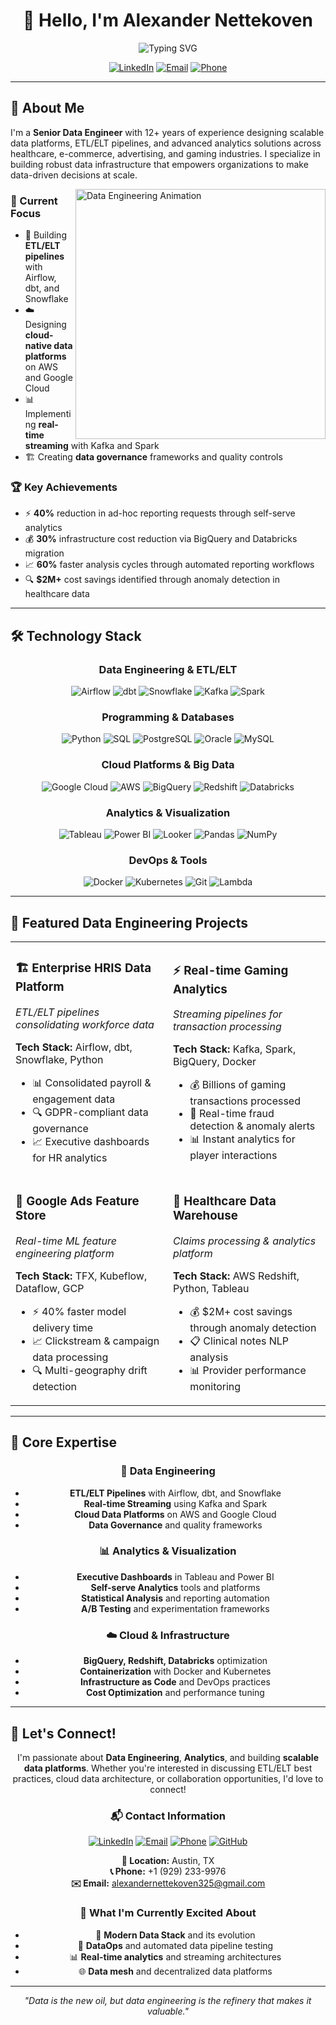 <div align="center">
  
# 👋 Hello, I'm Alexander Nettekoven

<img src="https://readme-typing-svg.herokuapp.com?font=Fira+Code&size=22&duration=3000&pause=1000&color=2F81F7&center=true&vCenter=true&multiline=true&width=600&height=100&lines=Senior+Data+Engineer;ETL+%7C+Data+Pipelines+%7C+Cloud+Platforms;Building+Scalable+Data+Solutions" alt="Typing SVG" />

[![LinkedIn](https://img.shields.io/badge/-LinkedIn-0A66C2?style=for-the-badge&logo=linkedin&logoColor=white)](https://www.linkedin.com/in/alex-nettekoven)
[![Email](https://img.shields.io/badge/-Email-EA4335?style=for-the-badge&logo=gmail&logoColor=white)](mailto:alexandernettekoven325@gmail.com)
[![Phone](https://img.shields.io/badge/-Phone-25D366?style=for-the-badge&logo=whatsapp&logoColor=white)](tel:+19292339976)

---

</div>

## 🚀 About Me

I'm a **Senior Data Engineer** with 12+ years of experience designing scalable data platforms, ETL/ELT pipelines, and advanced analytics solutions across healthcare, e-commerce, advertising, and gaming industries. I specialize in building robust data infrastructure that empowers organizations to make data-driven decisions at scale.

<img align="right" alt="Data Engineering Animation" width="400" src="https://raw.githubusercontent.com/devSouvik/devSouvik/master/gif4.gif">

### 🎯 Current Focus
- 🔧 Building **ETL/ELT pipelines** with Airflow, dbt, and Snowflake
- ☁️ Designing **cloud-native data platforms** on AWS and Google Cloud
- 📊 Implementing **real-time streaming** with Kafka and Spark
- 🏗️ Creating **data governance** frameworks and quality controls

### 🏆 Key Achievements
- ⚡ **40%** reduction in ad-hoc reporting requests through self-serve analytics
- 💰 **30%** infrastructure cost reduction via BigQuery and Databricks migration
- 📈 **60%** faster analysis cycles through automated reporting workflows
- 🔍 **$2M+** cost savings identified through anomaly detection in healthcare data

---

## 🛠️ Technology Stack

<div align="center">

### Data Engineering & ETL/ELT
![Airflow](https://img.shields.io/badge/-Apache%20Airflow-017CEE?style=for-the-badge&logo=apache-airflow&logoColor=white)
![dbt](https://img.shields.io/badge/-dbt-FF694B?style=for-the-badge&logo=dbt&logoColor=white)
![Snowflake](https://img.shields.io/badge/-Snowflake-29B5E8?style=for-the-badge&logo=snowflake&logoColor=white)
![Kafka](https://img.shields.io/badge/-Apache%20Kafka-231F20?style=for-the-badge&logo=apache-kafka&logoColor=white)
![Spark](https://img.shields.io/badge/-Apache%20Spark-E25A1C?style=for-the-badge&logo=apache-spark&logoColor=white)

### Programming & Databases
![Python](https://img.shields.io/badge/-Python-3776AB?style=for-the-badge&logo=python&logoColor=white)
![SQL](https://img.shields.io/badge/-SQL-4479A1?style=for-the-badge&logo=mysql&logoColor=white)
![PostgreSQL](https://img.shields.io/badge/-PostgreSQL-336791?style=for-the-badge&logo=postgresql&logoColor=white)
![Oracle](https://img.shields.io/badge/-Oracle-F80000?style=for-the-badge&logo=oracle&logoColor=white)
![MySQL](https://img.shields.io/badge/-MySQL-4479A1?style=for-the-badge&logo=mysql&logoColor=white)

### Cloud Platforms & Big Data
![Google Cloud](https://img.shields.io/badge/-Google%20Cloud-4285F4?style=for-the-badge&logo=google-cloud&logoColor=white)
![AWS](https://img.shields.io/badge/-AWS-232F3E?style=for-the-badge&logo=amazon-aws&logoColor=white)
![BigQuery](https://img.shields.io/badge/-BigQuery-4285F4?style=for-the-badge&logo=google-cloud&logoColor=white)
![Redshift](https://img.shields.io/badge/-Redshift-DC382D?style=for-the-badge&logo=amazon-aws&logoColor=white)
![Databricks](https://img.shields.io/badge/-Databricks-FF3621?style=for-the-badge&logo=databricks&logoColor=white)

### Analytics & Visualization
![Tableau](https://img.shields.io/badge/-Tableau-E97627?style=for-the-badge&logo=tableau&logoColor=white)
![Power BI](https://img.shields.io/badge/-Power%20BI-F2C811?style=for-the-badge&logo=power-bi&logoColor=black)
![Looker](https://img.shields.io/badge/-Looker-4285F4?style=for-the-badge&logo=looker&logoColor=white)
![Pandas](https://img.shields.io/badge/-Pandas-150458?style=for-the-badge&logo=pandas&logoColor=white)
![NumPy](https://img.shields.io/badge/-NumPy-013243?style=for-the-badge&logo=numpy&logoColor=white)

### DevOps & Tools
![Docker](https://img.shields.io/badge/-Docker-2496ED?style=for-the-badge&logo=docker&logoColor=white)
![Kubernetes](https://img.shields.io/badge/-Kubernetes-326CE5?style=for-the-badge&logo=kubernetes&logoColor=white)
![Git](https://img.shields.io/badge/-Git-F05032?style=for-the-badge&logo=git&logoColor=white)
![Lambda](https://img.shields.io/badge/-AWS%20Lambda-FF9900?style=for-the-badge&logo=aws-lambda&logoColor=white)

</div>

---

## 🎯 Featured Data Engineering Projects

<div align="center">

<table>
<tr>
<td width="50%">

### 🏗️ Enterprise HRIS Data Platform
*ETL/ELT pipelines consolidating workforce data*

**Tech Stack:** Airflow, dbt, Snowflake, Python
- 📊 Consolidated payroll & engagement data
- 🔍 GDPR-compliant data governance
- 📈 Executive dashboards for HR analytics

</td>
<td width="50%">

### ⚡ Real-time Gaming Analytics
*Streaming pipelines for transaction processing*

**Tech Stack:** Kafka, Spark, BigQuery, Docker
- 💰 Billions of gaming transactions processed
- 🚨 Real-time fraud detection & anomaly alerts
- 📊 Instant analytics for player interactions

</td>
</tr>
<tr>
<td width="50%">

### 🚀 Google Ads Feature Store
*Real-time ML feature engineering platform*

**Tech Stack:** TFX, Kubeflow, Dataflow, GCP
- ⚡ 40% faster model delivery time
- 📈 Clickstream & campaign data processing
- 🔍 Multi-geography drift detection

</td>
<td width="50%">

### 🏥 Healthcare Data Warehouse
*Claims processing & analytics platform*

**Tech Stack:** AWS Redshift, Python, Tableau
- 💰 $2M+ cost savings through anomaly detection
- 📋 Clinical notes NLP analysis
- 📊 Provider performance monitoring

</td>
</tr>
</table>

</div>

---

## 🌟 Core Expertise

<div align="center">

### 🔧 **Data Engineering**
- **ETL/ELT Pipelines** with Airflow, dbt, and Snowflake
- **Real-time Streaming** using Kafka and Spark
- **Cloud Data Platforms** on AWS and Google Cloud
- **Data Governance** and quality frameworks

### 📊 **Analytics & Visualization**
- **Executive Dashboards** in Tableau and Power BI
- **Self-serve Analytics** tools and platforms
- **Statistical Analysis** and reporting automation
- **A/B Testing** and experimentation frameworks

### ☁️ **Cloud & Infrastructure**
- **BigQuery, Redshift, Databricks** optimization
- **Containerization** with Docker and Kubernetes
- **Infrastructure as Code** and DevOps practices
- **Cost Optimization** and performance tuning

</div>

---

## 🤝 Let's Connect!

<div align="center">

I'm passionate about **Data Engineering**, **Analytics**, and building **scalable data platforms**. Whether you're interested in discussing ETL/ELT best practices, cloud data architecture, or collaboration opportunities, I'd love to connect!

### 📬 Contact Information

[![LinkedIn](https://img.shields.io/badge/-Connect%20on%20LinkedIn-0A66C2?style=for-the-badge&logo=linkedin&logoColor=white)](https://www.linkedin.com/in/alex-nettekoven)
[![Email](https://img.shields.io/badge/-Send%20an%20Email-EA4335?style=for-the-badge&logo=gmail&logoColor=white)](mailto:alexandernettekoven325@gmail.com)
[![Phone](https://img.shields.io/badge/-Call%20Me-25D366?style=for-the-badge&logo=phone&logoColor=white)](tel:+19292339976)
[![GitHub](https://img.shields.io/badge/-Follow%20on%20GitHub-181717?style=for-the-badge&logo=github&logoColor=white)](https://github.com/alex-nettekoven)

**📍 Location:** Austin, TX  
**📞 Phone:** +1 (929) 233-9976  
**✉️ Email:** alexandernettekoven325@gmail.com

### 🌟 What I'm Currently Excited About

- 🔮 **Modern Data Stack** and its evolution
- 🚀 **DataOps** and automated data pipeline testing
- 📊 **Real-time analytics** and streaming architectures
- 🌐 **Data mesh** and decentralized data platforms

---

*"Data is the new oil, but data engineering is the refinery that makes it valuable."*

</div>